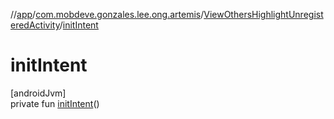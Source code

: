 //[app](../../../index.md)/[com.mobdeve.gonzales.lee.ong.artemis](../index.md)/[ViewOthersHighlightUnregisteredActivity](index.md)/[initIntent](init-intent.md)

# initIntent

[androidJvm]\
private fun [initIntent](init-intent.md)()
